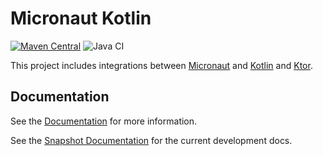 # Micronaut Kotlin

[![Maven Central](https://img.shields.io/maven-central/v/io.micronaut.kotlin/micronaut-kotlin-runtime.svg?label=Maven%20Central)](https://search.maven.org/search?q=g:%22io.micronaut.kotlin%22%20AND%20a:%22micronaut-kotlin-runtime%22)
![Java CI](https://github.com/micronaut-projects/micronaut-kotlin/workflows/Java%20CI/badge.svg?branch=master)

This project includes integrations between [Micronaut](http://micronaut.io) and [Kotlin](https://kotlinlang.org/) and [Ktor](https://ktor.io/).

## Documentation

See the [Documentation](https://micronaut-projects.github.io/micronaut-kotlin/latest/guide) for more information.

See the [Snapshot Documentation](https://micronaut-projects.github.io/micronaut-kotlin/snapshot/guide) for the current development docs.
